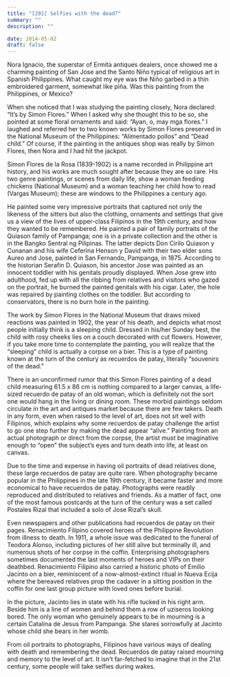 ```yaml
---
title: "[291] Selfies with the dead?"
summary: ""
description: ""

date: 2014-05-02
draft: false
---
```


Nora Ignacio, the superstar of Ermita antiques dealers, once showed me a charming painting of San Jose and the Santo Niño typical of religious art in Spanish Philippines. What caught my eye was the Niño garbed in a thin embroidered garment, somewhat like piña. Was this painting from the Philippines, or Mexico?

When she noticed that I was studying the painting closely, Nora declared: “It’s by Simon Flores.” When I asked why she thought this to be so, she pointed at some floral ornaments and said: “Ayan, o, may mga flores.” I laughed and referred her to two known works by Simon Flores preserved in the National Museum of the Philippines: “Alimentado pollos” and “Dead child.” Of course, if the painting in the antiques shop was really by Simon Flores, then Nora and I had hit the jackpot.

Simon Flores de la Rosa (1839-1902) is a name recorded in Philippine art history, and his works are much sought after because they are so rare. His two genre paintings, or scenes from daily life, show a woman feeding chickens (National Museum) and a woman teaching her child how to read (Vargas Museum); these are windows to the Philippines a century ago.

He painted some very impressive portraits that captured not only the likeness of the sitters but also the clothing, ornaments and settings that give us a view of the lives of upper-class Filipinos in the 19th century, and how they wanted to be remembered. He painted a pair of family portraits of the Quiason family of Pampanga; one is in a private collection and the other is in the Bangko Sentral ng Pilipinas. The latter depicts Don Cirilo Quiason y Cunanan and his wife Ceferina Henson y David with their two elder sons Aureo and Jose, painted in San Fernando, Pampanga, in 1875. According to the historian Serafin D. Quiason, his ancestor Jose was painted as an innocent toddler with his genitals proudly displayed. When Jose grew into adulthood, fed up with all the ribbing from relatives and visitors who gazed on the portrait, he burned the painted genitals with his cigar. Later, the hole was repaired by painting clothes on the toddler. But according to conservators, there is no burn hole in the painting.

The work by Simon Flores in the National Museum that draws mixed reactions was painted in 1902, the year of his death, and depicts what most people initially think is a sleeping child. Dressed in his/her Sunday best, the child with rosy cheeks lies on a couch decorated with cut flowers. However, if you take more time to contemplate the painting, you will realize that the “sleeping” child is actually a corpse on a bier. This is a type of painting known at the turn of the century as recuerdos de patay, literally “souvenirs of the dead.”

There is an unconfirmed rumor that this Simon Flores painting of a dead child measuring 61.5 x 86 cm is nothing compared to a larger canvas, a life-sized  recuerdo de patay of an old woman, which is definitely not the sort one would hang in the living or dining room. These morbid paintings seldom circulate in the art and antiques market because there are few takers. Death in any form, even when raised to the level of art, does not sit well with Filipinos, which explains why some recuerdos de patay challenge the artist to go one step further by making the dead appear “alive.” Painting from an actual photograph or direct from the corpse, the artist must be imaginative enough to “open” the subject’s eyes and turn death into life, at least on canvas.

Due to the time and expense in having oil portraits of dead relatives done, these large recuerdos de patay are quite rare. When photography became popular in the Philippines in the late 19th century, it became faster and more economical to have recuerdos de patay. Photographs were readily reproduced and distributed to relatives and friends. As a matter of fact, one of the most famous postcards at the turn of the century was a set called Postales Rizal that included a solo of Jose Rizal’s skull.

Even newspapers and other publications had recuerdos de patay on their pages. Renacimiento Filipino covered heroes of the Philippine Revolution from illness to death. In 1911, a whole issue was dedicated to the funeral of Teodora Alonso, including pictures of her still alive but terminally ill, and numerous shots of her corpse in the coffin. Enterprising photographers sometimes documented the last moments of heroes and VIPs on their deathbed. Renacimiento Filipino also carried a historic photo of Emilio Jacinto on a bier, reminiscent of a now-almost-extinct ritual in Nueva Ecija where the bereaved relatives prop the cadaver in a sitting position in the coffin for one last group picture with loved ones before burial.

In the picture, Jacinto lies in state with his rifle tucked in his right arm. Beside him is a line of women and behind them a row of uziseros looking bored. The only woman who genuinely appears to be in mourning is a certain Catalina de Jesus from Pampanga. She stares sorrowfully at Jacinto whose child she bears in her womb.

From oil portraits to photographs, Filipinos have various ways of dealing with death and remembering the dead. Recuerdos de patay raised mourning and memory to the level of art. It isn’t far-fetched to imagine that in the 21st century, some people will take selfies during wakes.
